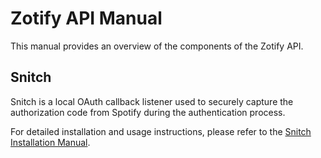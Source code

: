 # Zotify API Manual

This manual provides an overview of the components of the Zotify API.

## Snitch

Snitch is a local OAuth callback listener used to securely capture the authorization code from Spotify during the authentication process.

For detailed installation and usage instructions, please refer to the [Snitch Installation Manual](../snitch/docs/INSTALLATION.md).
